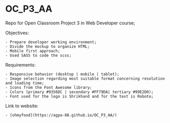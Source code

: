 # OC_P3_AA

Repo for Open Classroom Project 3 in Web Developer course;

Objectives:

	- Prepare developer working environment;
	- Divide the mockup to organize HTML;
	- Mobile first approach;
	- Used SASS to code the scss;

Requirements:

	- Responsive behavior (desktop | mobile | tablet);
	- Image selection regarding most suitable format concerning resolution and loading time;
	- Icons from the Font Awesome library;
	- Colors (primary #9356DC | secondary #FF79DA| tertiary #99E2D0);
	- Font used for the logo is Shrikhand and for the text is Roboto;

Link to website:

	- [ohmyfood](https://agpa-88.github.io/OC_P3_AA/)
